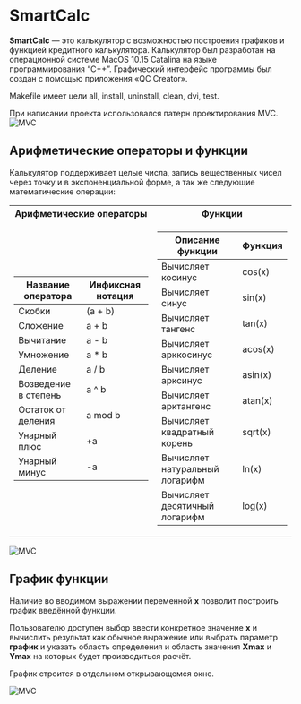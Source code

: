# SmartCalc
**SmartCalc** — это калькулятор с возможностью построения графиков и функцией кредитного калькулятора. Калькулятор был разработан на операционной системе MacOS 10.15 Catalina на языке  программирования “C++”. Графический интерфейс программы был создан с помощью приложения «QC Creator».

Makefile имеет цели all, install, uninstall, clean, dvi, test. 

При написании проекта использовался патерн проектирования MVC.
![MVC](https://cdn.discordapp.com/attachments/500212367083307008/1110133662013464606/MVC-Process.png)
## Арифметические операторы и функции
Калькулятор поддерживает целые числа, запись вещественных чисел через точку и в экспоненциальной форме, а так же следующие математические операции:

<table>
<tr><th>Арифметические операторы</th><th>Функции</th></tr>
<tr><td>
 
| Название оператора | Инфиксная нотация |
| ------ | ------ |
| Скобки | (a + b) |
| Сложение | a + b |
| Вычитание | a - b |
| Умножение | a * b |
| Деление | a / b |
| Возведение в степень | a ^ b |
| Остаток от деления | a mod b |
| Унарный плюс | +a |
| Унарный минус | -a |

 </td><td>
   
| Описание функции | Функция |   
| ---------------- | ------- |  
| Вычисляет косинус | cos(x) |   
| Вычисляет синус | sin(x) |  
| Вычисляет тангенс | tan(x) |  
| Вычисляет арккосинус | acos(x) | 
| Вычисляет арксинус | asin(x) | 
| Вычисляет арктангенс | atan(x) |
| Вычисляет квадратный корень | sqrt(x) |
| Вычисляет натуральный логарифм | ln(x) | 
| Вычисляет десятичный логарифм | log(x) |

</td></tr> </table>
   
 ![MVC](https://media.discordapp.net/attachments/500212367083307008/1110134881947762719/image.png)
  
## График функции
Наличие во вводимом выражении переменной **x** позволит построить график введённой функции.

Пользователю доступен выбор ввести конкретное значение **x** и вычислить результат как обычное выражение или выбрать параметр **график** и указать область определения и область значения **Xmax** и **Ymax** на которых будет производиться расчёт.

График строится в отдельном открывающемся окне.

 ![MVC](https://media.discordapp.net/attachments/500212367083307008/1110136795418607626/image.png)


